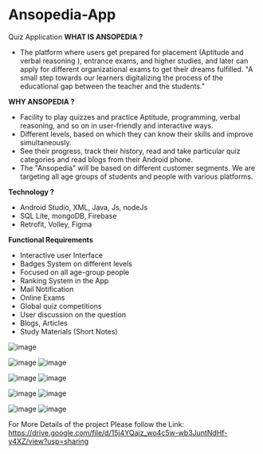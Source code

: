 # Ansopedia-App
Quiz Application
**WHAT IS ANSOPEDIA ?**
- The platform where users get prepared for placement (Aptitude and verbal
reasoning ), entrance exams, and higher studies, and later can apply for
different organizational exams to get their dreams fulfilled.
  "A small step towards our learners digitalizing the process of
  the educational gap between the teacher and the students."

**WHY ANSOPEDIA ?**
  - Facility to play quizzes and practice Aptitude, programming, verbal reasoning, and
    so on in user-friendly and interactive ways.
  - Different levels, based on which they can know their skills and improve
    simultaneously.
  - See their progress, track their history, read and take particular quiz categories and
    read blogs from their Android phone.
  - The "Ansopedia" will be based on different customer segments. We are targeting all
    age groups of students and people with various platforms.

**Technology ?**
  - Android Studio, XML, Java, Js, nodeJs
  - SQL Lite, mongoDB, Firebase
  - Retrofit, Volley, Figma

**Functional Requirements**
  - Interactive user Interface
  - Badges System on different levels
  - Focused on all age-group people
  -  Ranking System in the App
  -  Mail Notification
  - Online Exams
  - Global quiz competitions
  - User discussion on the question
  - Blogs, Articles
  - Study Materials (Short Notes)

![image](https://github.com/Shahbibek/Ansopedia-App/assets/84366074/f8d922c8-2d61-4d0a-9195-609f3783232d)

![image](https://github.com/Shahbibek/Ansopedia-App/assets/84366074/ef8e7c8c-b7a0-465d-a252-2ddfecb71373)  ![image](https://github.com/Shahbibek/Ansopedia-App/assets/84366074/7efcefaf-a1fb-4ec8-b316-2c103034935e)

![image](https://github.com/Shahbibek/Ansopedia-App/assets/84366074/73a71e3c-237b-4825-a541-dd6ebe0d41e7)  ![image](https://github.com/Shahbibek/Ansopedia-App/assets/84366074/18f870aa-6bda-483c-95d4-c3ed9e5fd542)

![image](https://github.com/Shahbibek/Ansopedia-App/assets/84366074/7aab0dba-71bf-49fb-8199-d689a0a343d0)  ![image](https://github.com/Shahbibek/Ansopedia-App/assets/84366074/3ca5738a-1a52-4870-96bf-5e925876e8e4)

![image](https://github.com/Shahbibek/Ansopedia-App/assets/84366074/1c521a4e-68e9-4d3d-aa62-7f2a35e5b449)  ![image](https://github.com/Shahbibek/Ansopedia-App/assets/84366074/f7fe6f29-bf08-4509-a31d-d288f9d282c7)

For More Details of the project Please follow the Link: https://drive.google.com/file/d/15j4YQaiz_wo4c5w-wb3JuntNdHf-y4XZ/view?usp=sharing














